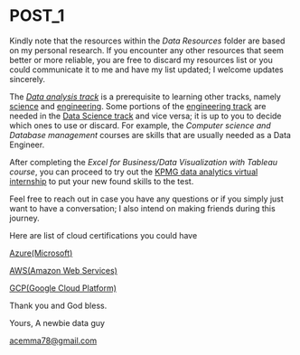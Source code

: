 # POST_1

Kindly note that the resources within the *Data Resources* folder are based on my personal research. If you encounter any other resources that seem better or more reliable, you are free to discard my resources list or you could communicate it to me and have my list updated; I welcome updates sincerely.

The [*Data analysis track*](https://github.com/Acemma78/Data_Roadmap/blob/master/Analysis.md#a-skills-needed) is a prerequisite to learning other tracks, namely [science](https://github.com/Acemma78/Data_Roadmap/blob/master/Science.md#data-science-track) and [engineering](https://github.com/Acemma78/Data_Roadmap/blob/master/Engineering.md#resources). Some portions of the [engineering track](https://github.com/Acemma78/Data_Roadmap/blob/master/Engineering.md#resources) are needed in the [Data Science track](https://github.com/Acemma78/Data_Roadmap/blob/master/Science.md#data-science-track) and vice versa; it is up to you to decide which ones to use or discard. For example, the *Computer science and Database management* courses are skills that are usually needed as a Data Engineer.

After completing the *Excel for Business/Data Visualization with Tableau course*, you can proceed to try out the [KPMG data analytics virtual internship](https://www.theforage.com/virtual-internships/theme/m7W4GMqeT3bh9Nb2c/KPMG-Data-Analytics-Virtual-Internship) to put your new found skills to the test. 

Feel free to reach out in case you have any questions or if you simply just want to have a conversation; I also intend on making friends during this journey.

Here are list of cloud certifications you could have

[Azure(Microsoft)](https://docs.microsoft.com/en-us/learn/certifications/browse/)

[AWS(Amazon Web Services)](https://aws.amazon.com/certification/exams/)


[GCP(Google Cloud Platform)](https://cloud.google.com/certification#certification_paths)



Thank you and God bless.

Yours,
A newbie data guy  

acemma78@gmail.com



